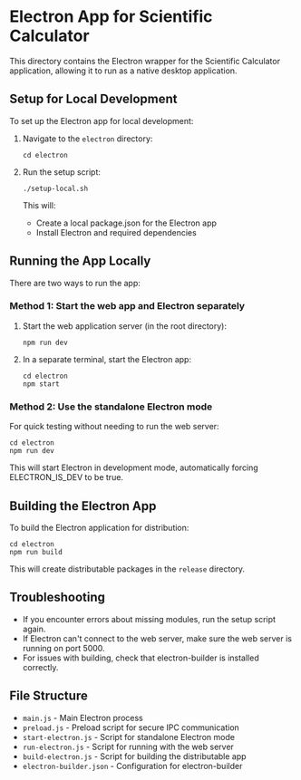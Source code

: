 # Electron App for Scientific Calculator

This directory contains the Electron wrapper for the Scientific Calculator application, allowing it to run as a native desktop application.

## Setup for Local Development

To set up the Electron app for local development:

1. Navigate to the `electron` directory:
   ```
   cd electron
   ```

2. Run the setup script:
   ```
   ./setup-local.sh
   ```
   
   This will:
   - Create a local package.json for the Electron app
   - Install Electron and required dependencies

## Running the App Locally

There are two ways to run the app:

### Method 1: Start the web app and Electron separately

1. Start the web application server (in the root directory):
   ```
   npm run dev
   ```

2. In a separate terminal, start the Electron app:
   ```
   cd electron
   npm start
   ```

### Method 2: Use the standalone Electron mode

For quick testing without needing to run the web server:

```
cd electron
npm run dev
```

This will start Electron in development mode, automatically forcing ELECTRON_IS_DEV to be true.

## Building the Electron App

To build the Electron application for distribution:

```
cd electron
npm run build
```

This will create distributable packages in the `release` directory.

## Troubleshooting

- If you encounter errors about missing modules, run the setup script again.
- If Electron can't connect to the web server, make sure the web server is running on port 5000.
- For issues with building, check that electron-builder is installed correctly.

## File Structure

- `main.js` - Main Electron process
- `preload.js` - Preload script for secure IPC communication
- `start-electron.js` - Script for standalone Electron mode
- `run-electron.js` - Script for running with the web server
- `build-electron.js` - Script for building the distributable app
- `electron-builder.json` - Configuration for electron-builder